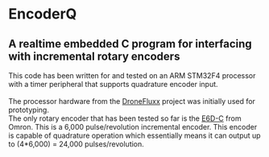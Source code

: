 # EncoderQ

## A realtime embedded C program for interfacing with incremental rotary encoders

 This code has been written for and tested on an ARM STM32F4 processor with a timer peripheral that supports quadrature encoder input.
\
\
The processor hardware from the [DroneFluxx](https://github.com/kyleRhess/DroneFluxx) project was initially used for prototyping.
\
The only rotary encoder that has been tested so far is the [E6D-C](http://www.ia.omron.com/data_pdf/cat/e6d-c_ds_e_5_1_csm497.pdf) from Omron. This is a 6,000 pulse/revolution incremental encoder. This encoder is capable of quadrature operation which essentially means it can output up to (4*6,000) = 24,000 pulses/revolution.
